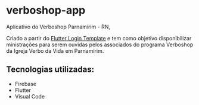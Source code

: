 # verboshop-app
Aplicativo do Verboshop Parnamirim - RN,

Criado a partir do [Flutter Login Template](https://github.com/igorfel/flutter-login-template) e tem como objetivo disponibilizar ministrações para serem ouvidas pelos associados do programa Verboshop da Igreja Verbo da Vida em Parnamirim.

## Tecnologias utilizadas:

* Firebase
* Flutter
* Visual Code